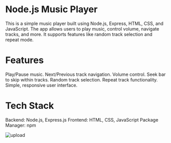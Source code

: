 # Node.js Music Player
This is a simple music player built using Node.js, Express, HTML, CSS, and JavaScript. The app allows users to play music, control volume, navigate tracks, and more. It supports features like random track selection and repeat mode.

# Features
Play/Pause music.
Next/Previous track navigation.
Volume control.
Seek bar to skip within tracks.
Random track selection.
Repeat track functionality.
Simple, responsive user interface.

# Tech Stack
Backend: Node.js, Express.js
Frontend: HTML, CSS, JavaScript
Package Manager: npm

![upload](https://github.com/user-attachments/assets/425d59af-b368-407d-b48d-5de4f5888ad9)

